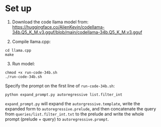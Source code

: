 # Set up

1. Download the code llama model from: https://huggingface.co/AlienKevin/codellama-34b.Q5_K_M.v3.gguf/blob/main/codellama-34b.Q5_K_M.v3.gguf

2. Compile llama.cpp:
```
cd llama.cpp
make
```

3. Run model:
```
chmod +x run-code-34b.sh
./run-code-34b.sh
```

Specify the prompt on the first line of `run-code-34b.sh`:
```
python expand_prompt.py autoregressive list.filter_int
```

`expand_prompt.py` will expand the `autorgressive.template`, write the expanded form
to `autoregressive.prelude`, and then concatenate the query from `queries/list.filter_int.txt` to the prelude and write the whole prompt (prelude + query) to `autoregressive.prompt`.
